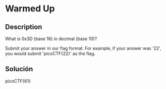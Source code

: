 # Warmed Up

## Description
What is 0x3D (base 16) in decimal (base 10)?

Submit your answer in our flag format. For example, if your answer was '22', you would submit 'picoCTF{22}' as the flag.
## Solución
picoCTF{61}